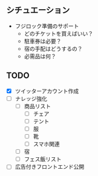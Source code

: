 ## シチュエーション
- フジロック準備のサポート
	- どのチケットを買えばいい？
	- 駐車券は必要？
	- 宿の手配はどうするの？
	- 必需品は何？
## TODO
- [x] ツイッターアカウント作成
- [ ] ナレッジ強化
	- [ ] 商品リスト
		- [ ] チェア
		- [ ] テント
		- [ ] 服
		- [ ] 靴
		- [ ] スマホ関連
	- [ ] 宿
	- [ ] フェス飯リスト
- [ ] 広告付きフロントエンド公開
